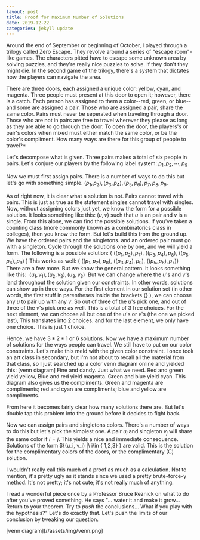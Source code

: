 ```yaml
---
layout: post
title: Proof for Maximum Number of Solutions
date: 2019-12-22
categories: jekyll update
---
```


Around the end of September or beginning of October, I played through a trilogy called Zero Escape.
They revolve around a series of "escape room"-like games.
The characters pitted have to escape some unknown area by solving puzzles, and they're really nice puzzles to solve.
If they don't they might die. In the second game of the trilogy, there's a system that dictates how the players
can navigate the area.

There are three doors, each assigned a unique color: yellow, cyan, and magenta. Three people must present at this door to open it;
however, there is a catch. Each person has assigned to them a color--red, green, or blue--and some are assigned a pair.
Those who are assigned a pair, share the same color. Pairs must never be seperated when traveling through a door.
Those who are not in pairs are free to travel wherever they please as long as they are able to go through the door.
To open the door, the players's or pair's colors when mixed must either match the same color,
or be the color's compliment.
How many ways are there for this group of people to travel?*

Let's decompose what is given.
Three pairs makes a total of six people in pairs. Let's conjure our players by the following label system:
$p_1, p_2,\cdots, p_9$

Now we must first assign pairs. There is a number of ways to do this but let's go with something simple.
$(p_1,p_2), (p_3,p_4), (p_5, p_6), p_7, p_8, p_9$.

As of right now, it is clear what a solution is not. Pairs cannot travel with pairs. 
This is just as true as the statement singles cannot travel with singles.
Now, without assigning colors just yet, we know the form for a possible solution. It looks something like this:
$(u,v)$ such that $u$ is an pair and $v$ is a single. From this alone, we can find the possible solutions.
If you've taken a counting class (more commonly known as a combinatorics class in colleges), then you know the form.
But let's build this from the ground up. We have the ordered pairs and the singletons.
and an ordered pair must go with a singleton. Cycle through the solutions one by one, and we will yield a form.
The following is a possible solution: $\{\ ((p_1,p_2),p_7),\ ((p_3,p_4),p_8),\ ((p_5,p_6),p_9)\ \}$
This works as well: $\{\ ((p_1,p_2),p_8),\ ((p_3,p_4),p_9),\ ((p_5,p_6),p_7) \}$
There are a few more. But we know the general pattern.
It looks something like this:
${\ (u_1,v_1), (u_2, v_2), (u_3,v_3)\ }$
But we can change where the $u$'s and $v$'s land throughout the solution given our constraints.
In other words, solutions can show up in three ways. 
For the first element in our solution set (in other words, the first stuff in parentheses inside the brackets {} ), 
we can choose any $u$ to pair up with any $v$. So out of three of the $u$'s pick one,
and out of three of the $v$'s pick one as well. This is a total of 3 free choices.
For the next element, we can choose all but one of the $u$'s or $v$'s (the one we picked last), This translates into 2 choices.
and for the last element, we only have one choice. This is just 1 choice.

Hence, we have $3*2*1$ or 6 solutions. Now we have a maximum number of solutions for the ways people can travel.
We still have to put on our color constraints. Let's make this meld with the given color constraint.
I once took an art class in secondary, but I'm not about to recall all the material from that class, so I just
searched up a color venn diagram online and yielded this: 
[venn diagram]
Fine and dandy. Just what we need. Red and green yield yellow, Blue and red yield magenta. Green and blue yield cyan.
This diagram also gives us the compliments.
Green and magenta are compliments; red and cyan are compliments; blue and yellow are compliments.

From here it becomes fairly clear how many solutions there are.
But let's double tap this problem into the ground before it decides to fight back.

Now we can assign pairs and singletons colors. There's a number of ways to do this but let's pick the simplest one.
A pair $u_i$ and singleton $v_j$ will share the same color if $i=j$. This yields a nice and immediate consequence.
Solutions of the form $\{(u_i, v_i) \|\ i\in \{ 1,2,3\} \} are valid.
This is the solution for the complimentary colors of the doors, or the complimentary (C) solution.

I wouldn't really call this much of a proof as much as a calculation. Not to mention, it's pretty ugly as it stands
since we used a pretty brute-force-y method. It's not pretty; it's not cute; it's not really much of anything.

I read a wonderful piece once by a Professor Bruce Reznick on what to do after you've proved something.
He says "... water it and make it grow... Return to your theorem. Try to *push* the conclusions... What if you play with the hypothesis?"
Let's do exactly that. Let's push the limits of our conclusion by tweaking our question.


[venn diagram][//assets/img/venn.png]
